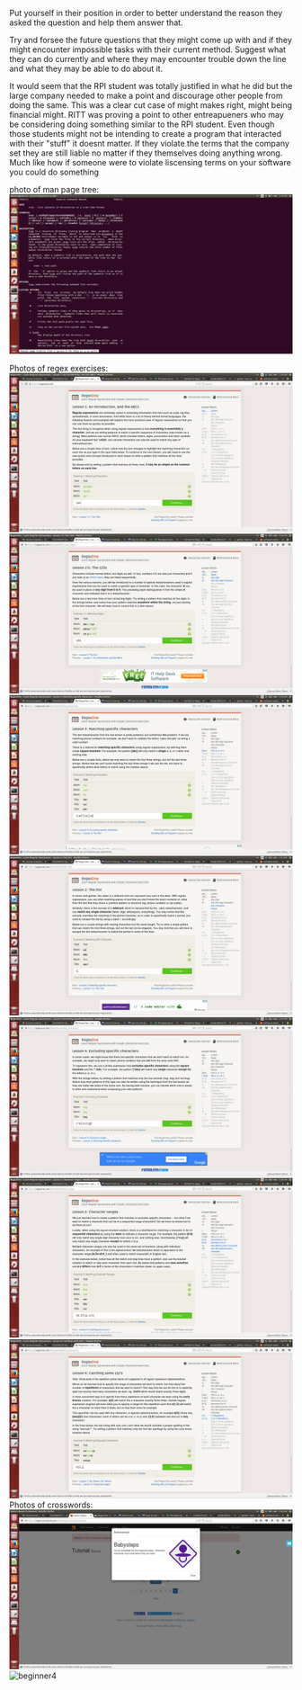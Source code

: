 Put yourself in their position in order to better understand the reason they asked the question and help them answer that.

Try and forsee the future questions that they might come up with and if they might encounter impossible tasks with their current method. Suggest what they can do currently and where they may encounter trouble down the line and what they may be able to do about it.


It would seem that the RPI student was totally justified in what he did but the large company needed to make a point and discourage other people from doing the same. This was a clear cut case of might makes right, might being financial might. RITT was proving a point to other entreapueners who may be considering doing something similar to the RPI student. Even though those students might not be intending to create a program that interacted with their "stuff" it doesnt matter. If they violate the terms that the company set they are still liable no matter if they themselves doing anything wrong. Much like how if someone were to violate liscensing terms on your software you could do something 

photo of man page tree:
	![manTreePic](screenshotManTree.png)

Photos of regex exercises:
	![exercise1](ex1Done.png)
	![exercise2](ex2.png)
	![exercise3](ex3.png)
	![exercise4](ex4Done.png)
	![exercise5](ex5.png)
	![exercise6](ex6.png)
	![exercise7](ex7.png)
Photos of crosswords:
	![finishedCrosswords](finishedCrosswords.png)
	![beginner4](finshedEx5.png)
